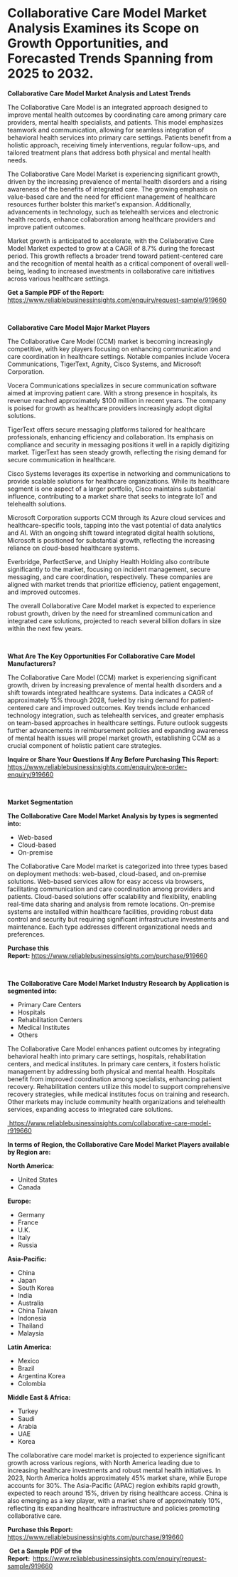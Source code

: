 <p><h1>Collaborative Care Model Market Analysis Examines its Scope on Growth Opportunities, and Forecasted Trends Spanning from 2025 to 2032.</h1></p><p><strong>Collaborative Care Model Market Analysis and Latest Trends</strong></p>
<p><p>The Collaborative Care Model is an integrated approach designed to improve mental health outcomes by coordinating care among primary care providers, mental health specialists, and patients. This model emphasizes teamwork and communication, allowing for seamless integration of behavioral health services into primary care settings. Patients benefit from a holistic approach, receiving timely interventions, regular follow-ups, and tailored treatment plans that address both physical and mental health needs.</p><p>The Collaborative Care Model Market is experiencing significant growth, driven by the increasing prevalence of mental health disorders and a rising awareness of the benefits of integrated care. The growing emphasis on value-based care and the need for efficient management of healthcare resources further bolster this market's expansion. Additionally, advancements in technology, such as telehealth services and electronic health records, enhance collaboration among healthcare providers and improve patient outcomes.</p><p>Market growth is anticipated to accelerate, with the Collaborative Care Model Market expected to grow at a CAGR of 8.7% during the forecast period. This growth reflects a broader trend toward patient-centered care and the recognition of mental health as a critical component of overall well-being, leading to increased investments in collaborative care initiatives across various healthcare settings.</p></p>
<p><strong>Get a Sample PDF of the Report:&nbsp;</strong> <a href="https://www.reliablebusinessinsights.com/enquiry/request-sample/919660?utm_campaign=97&utm_medium=2&utm_source=Github&utm_content=ia&utm_term=18042025&utm_id=collaborative-care-model">https://www.reliablebusinessinsights.com/enquiry/request-sample/919660</a></p>
<p>&nbsp;</p>
<p><strong>Collaborative Care Model Major Market Players</strong></p>
<p><p>The Collaborative Care Model (CCM) market is becoming increasingly competitive, with key players focusing on enhancing communication and care coordination in healthcare settings. Notable companies include Vocera Communications, TigerText, Agnity, Cisco Systems, and Microsoft Corporation.</p><p>Vocera Communications specializes in secure communication software aimed at improving patient care. With a strong presence in hospitals, its revenue reached approximately $100 million in recent years. The company is poised for growth as healthcare providers increasingly adopt digital solutions.</p><p>TigerText offers secure messaging platforms tailored for healthcare professionals, enhancing efficiency and collaboration. Its emphasis on compliance and security in messaging positions it well in a rapidly digitizing market. TigerText has seen steady growth, reflecting the rising demand for secure communication in healthcare.</p><p>Cisco Systems leverages its expertise in networking and communications to provide scalable solutions for healthcare organizations. While its healthcare segment is one aspect of a larger portfolio, Cisco maintains substantial influence, contributing to a market share that seeks to integrate IoT and telehealth solutions. </p><p>Microsoft Corporation supports CCM through its Azure cloud services and healthcare-specific tools, tapping into the vast potential of data analytics and AI. With an ongoing shift toward integrated digital health solutions, Microsoft is positioned for substantial growth, reflecting the increasing reliance on cloud-based healthcare systems.</p><p>Everbridge, PerfectServe, and Uniphy Health Holding also contribute significantly to the market, focusing on incident management, secure messaging, and care coordination, respectively. These companies are aligned with market trends that prioritize efficiency, patient engagement, and improved outcomes.</p><p>The overall Collaborative Care Model market is expected to experience robust growth, driven by the need for streamlined communication and integrated care solutions, projected to reach several billion dollars in size within the next few years.</p></p>
<p>&nbsp;</p>
<p><strong>What Are The Key Opportunities For Collaborative Care Model Manufacturers?</strong></p>
<p><p>The Collaborative Care Model (CCM) market is experiencing significant growth, driven by increasing prevalence of mental health disorders and a shift towards integrated healthcare systems. Data indicates a CAGR of approximately 15% through 2028, fueled by rising demand for patient-centered care and improved outcomes. Key trends include enhanced technology integration, such as telehealth services, and greater emphasis on team-based approaches in healthcare settings. Future outlook suggests further advancements in reimbursement policies and expanding awareness of mental health issues will propel market growth, establishing CCM as a crucial component of holistic patient care strategies.</p></p>
<p><strong>Inquire or Share Your Questions If Any Before Purchasing This Report:</strong> <a href="https://www.reliablebusinessinsights.com/enquiry/pre-order-enquiry/919660?utm_campaign=97&utm_medium=2&utm_source=Github&utm_content=ia&utm_term=18042025&utm_id=collaborative-care-model">https://www.reliablebusinessinsights.com/enquiry/pre-order-enquiry/919660</a></p>
<p>&nbsp;</p>
<p><strong>Market Segmentation</strong></p>
<p><strong>The Collaborative Care Model Market Analysis by types is segmented into:</strong></p>
<p><ul><li>Web-based</li><li>Cloud-based</li><li>On-premise</li></ul></p>
<p><p>The Collaborative Care Model market is categorized into three types based on deployment methods: web-based, cloud-based, and on-premise solutions. Web-based services allow for easy access via browsers, facilitating communication and care coordination among providers and patients. Cloud-based solutions offer scalability and flexibility, enabling real-time data sharing and analysis from remote locations. On-premise systems are installed within healthcare facilities, providing robust data control and security but requiring significant infrastructure investments and maintenance. Each type addresses different organizational needs and preferences.</p></p>
<p><strong>Purchase this Report:&nbsp;</strong><a href="https://www.reliablebusinessinsights.com/purchase/919660?utm_campaign=97&utm_medium=2&utm_source=Github&utm_content=ia&utm_term=18042025&utm_id=collaborative-care-model">https://www.reliablebusinessinsights.com/purchase/919660</a></p>
<p>&nbsp;</p>
<p><strong>The Collaborative Care Model Market Industry Research by Application is segmented into:</strong></p>
<p><ul><li>Primary Care Centers</li><li>Hospitals</li><li>Rehabilitation Centers</li><li>Medical Institutes</li><li>Others</li></ul></p>
<p><p>The Collaborative Care Model enhances patient outcomes by integrating behavioral health into primary care settings, hospitals, rehabilitation centers, and medical institutes. In primary care centers, it fosters holistic management by addressing both physical and mental health. Hospitals benefit from improved coordination among specialists, enhancing patient recovery. Rehabilitation centers utilize this model to support comprehensive recovery strategies, while medical institutes focus on training and research. Other markets may include community health organizations and telehealth services, expanding access to integrated care solutions.</p></p>
<p><a href="https://www.reliablebusinessinsights.com/collaborative-care-model-r919660?utm_campaign=97&utm_medium=2&utm_source=Github&utm_content=ia&utm_term=18042025&utm_id=collaborative-care-model">&nbsp;https://www.reliablebusinessinsights.com/collaborative-care-model-r919660</a></p>
<p><strong>In terms of Region, the Collaborative Care Model Market Players available by Region are:</strong></p>
<p>
    <p> <strong> North America: </strong>
        <ul>
            <li>United States</li>
            <li>Canada</li>
        </ul>
        </p> 
    <p> <strong> Europe: </strong>
        <ul>
            <li>Germany</li>
            <li>France</li>
            <li>U.K.</li>
            <li>Italy</li>
            <li>Russia</li>
        </ul>
        </p> 
    <p> <strong> Asia-Pacific: </strong>
        <ul>
            <li>China</li>
            <li>Japan</li>
            <li>South Korea</li>
            <li>India</li>
            <li>Australia</li>
            <li>China Taiwan</li>
            <li>Indonesia</li>
            <li>Thailand</li>
            <li>Malaysia</li>
        </ul>
        </p> 
    <p> <strong> Latin America: </strong>
        <ul>
            <li>Mexico</li>
            <li>Brazil</li>
            <li>Argentina Korea</li>
            <li>Colombia</li>
        </ul>
        </p> 
    <p> <strong> Middle East & Africa: </strong>
        <ul>
            <li>Turkey</li>
            <li>Saudi</li>
            <li>Arabia</li>
            <li>UAE</li>
            <li>Korea</li>
        </ul>
    </p>
    </p>
<p><p>The collaborative care model market is projected to experience significant growth across various regions, with North America leading due to increasing healthcare investments and robust mental health initiatives. In 2023, North America holds approximately 45% market share, while Europe accounts for 30%. The Asia-Pacific (APAC) region exhibits rapid growth, expected to reach around 15%, driven by rising healthcare access. China is also emerging as a key player, with a market share of approximately 10%, reflecting its expanding healthcare infrastructure and policies promoting collaborative care.</p></p>
<p><strong>Purchase this Report: </strong><a href="https://www.reliablebusinessinsights.com/purchase/919660?utm_campaign=97&utm_medium=2&utm_source=Github&utm_content=ia&utm_term=18042025&utm_id=collaborative-care-model">https://www.reliablebusinessinsights.com/purchase/919660</a></p>
<p>&nbsp;<strong>Get a Sample PDF of the Report:&nbsp;&nbsp;</strong><a href="https://www.reliablebusinessinsights.com/enquiry/request-sample/919660?utm_campaign=97&utm_medium=2&utm_source=Github&utm_content=ia&utm_term=18042025&utm_id=collaborative-care-model">https://www.reliablebusinessinsights.com/enquiry/request-sample/919660</a></p>
<p><strong></strong></p>
<p><p></p><p></p><p></p></p>